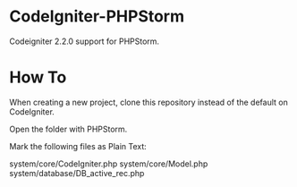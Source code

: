 CodeIgniter-PHPStorm
====================

Codeigniter 2.2.0 support for PHPStorm.

How To
====================

When creating a new project, clone this repository instead of the default on CodeIgniter.

Open the folder with PHPStorm.

Mark the following files as Plain Text:

system/core/CodeIgniter.php
system/core/Model.php   
system/database/DB_active_rec.php   

